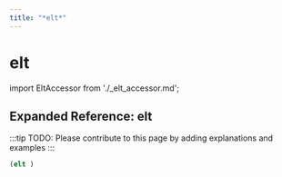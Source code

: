 ```yaml
---
title: "*elt*"
---
```


# elt

import EltAccessor from './_elt_accessor.md';

<EltAccessor />

## Expanded Reference: elt

:::tip
TODO: Please contribute to this page by adding explanations and examples
:::

```lisp
(elt )
```
